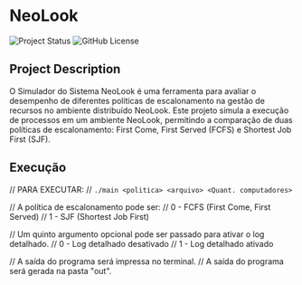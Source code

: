 # NeoLook

![Project Status](https://img.shields.io/badge/status-in%20progress-yellow)
![GitHub License](https://img.shields.io/github/license/LViniciusk/neolook)

## Project Description

O Simulador do Sistema NeoLook é uma ferramenta para avaliar o desempenho de diferentes políticas de escalonamento na gestão de recursos no ambiente distribuído NeoLook. Este projeto simula a execução de processos em um ambiente NeoLook, permitindo a comparação de duas políticas de escalonamento: First Come, First Served (FCFS) e Shortest Job First (SJF).

## Execução

// PARA EXECUTAR:
//     `./main <politica> <arquivo> <Quant. computadores>`

// A política de escalonamento pode ser:
// 0 - FCFS (First Come, First Served)
// 1 - SJF (Shortest Job First)

// Um quinto argumento opcional pode ser passado para ativar o log detalhado.
// 0 - Log detalhado desativado
// 1 - Log detalhado ativado

// A saída do programa será impressa no terminal.
// A saída do programa será gerada na pasta "out".
